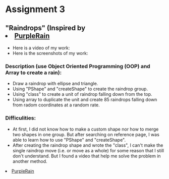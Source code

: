 # Assignment 3
## "Raindrops" (Inspired by <li><a href="https://www.youtube.com/watch?v=KkyIDI6rQJI" >PurpleRain</a></li> 
- Here is a video of my work:
- Here is the screenshots of my work:
### Description (use Object Oriented Programming (OOP) and Array to create a rain):
- Draw a raindrop with ellipse and triangle. 
- Using "PShape" and "createShape" to create the raindrop group. 
- Using "class" to create a unit of raindrop falling down from the top.
- Using array to duplicate the unit and create 85 raindrops falling down from radom coordinates at a random rate. 
### Difficulities:
- At first, I did not know how to make a custom shape nor how to merge two shapes in one group. 
But after searching on reference page, I was able to learn how to use "PShape" and "createShape".
- After creating the raindrop shape and wrote the "class", 
I can't make the single raindrop move (i.e. or move as a whole) for some reason that I still don't understand. 
But I found a video that help me solve the problem in another method. 
<li><a href="https://www.youtube.com/watch?v=KkyIDI6rQJI" >PurpleRain</a></li>


